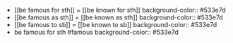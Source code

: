- [[be famous for sth]] = [[be known for sth]] 
  background-color:: #533e7d
- [[be famous as sth]] = [[be known as sth]]
  background-color:: #533e7d
- [[be famous to sb]] = [[be known to sb]]
  background-color:: #533e7d
- be famous for sth #famous
  background-color:: #533e7d